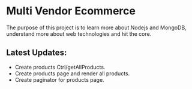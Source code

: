 # Multi Vendor Ecommerce
The purpose of this project is to learn more about Nodejs and MongoDB, understand more about web technologies and hit the core.
## Latest Updates:
- Create products Ctrl/getAllProducts. 
- Create products page and render all products.
- Create paginator for products page.